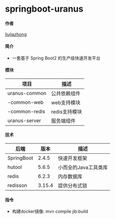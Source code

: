 # springboot-uranus

#### 作者
[liujiazhong](https://blog.csdn.net/momo57l)

#### 简介
* 一套基于 Spring Boot2 的生产级快速开发平台

#### 模块
| 项目 | 描述 |
| --- | ---
| uranus-common | 公共依赖组件
| -common-web | web支持模块
| -common-redis | redis支持模块
| uranus-server | 服务端组件

#### 技术
| 后端 | 版本 | 描述 
--- | --- | ---
| SpringBoot | 2.4.5 | 快速开发框架
| hutool | 5.6.5 | 小而全的Java工具类库
| redis | 6.2.3 | 内存数据库
| redisson | 3.15.4 | 提供分布式锁

#### 指令
* 构建docker镜像: mvn compile jib:build
